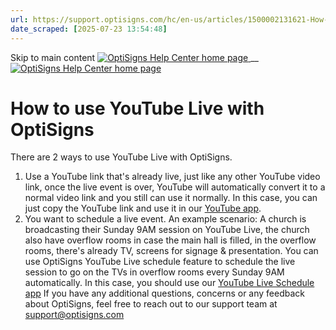 ```yaml
---
url: https://support.optisigns.com/hc/en-us/articles/1500002131621-How-to-use-YouTube-Live-with-OptiSigns
date_scraped: [2025-07-23 13:54:48]
---
```


Skip to main content
[ ![OptiSigns Help Center home page](/hc/theming_assets/01HZKNYSEQ6GRC01C0J27PZ3RC) ](/hc/en-us "Home")
__
[ ![OptiSigns Help Center home page](/hc/theming_assets/01HZKNYSEQ6GRC01C0J27PZ3RC) ](/hc/en-us "Home")
#  How to use YouTube Live with OptiSigns 
There are 2 ways to use YouTube Live with OptiSigns.
1) Use a YouTube link that's already live, just like any other YouTube video link, once the live event is over, YouTube will automatically convert it to a normal video link and you still can use it normally.
In this case, you can just copy the YouTube link and use it in our [YouTube app](/hc/en-us/articles/360051014713).
2) You want to schedule a live event.
An example scenario:
A church is broadcasting their Sunday 9AM session on YouTube Live, the church also have overflow rooms in case the main hall is filled, in the overflow rooms, there's already TV, screens for signage & presentation. You can use OptiSigns YouTube Live schedule feature to schedule the live session to go on the TVs in overflow rooms every Sunday 9AM automatically. 
In this case, you should use our [YouTube Live Schedule app](/hc/en-us/articles/360060284174)
If you have any additional questions, concerns or any feedback about OptiSigns, feel free to reach out to our support team at [support@optisigns.com](mailto:support@optisigns.com)
